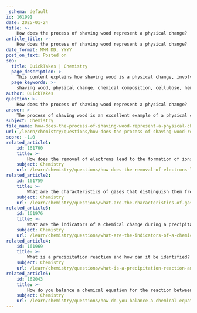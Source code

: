 ```yaml
---
_schema: default
id: 161991
date: 2025-01-24
title: >-
    How does the process of shaving wood represent a physical change?
article_title: >-
    How does the process of shaving wood represent a physical change?
date_format: MMM DD, YYYY
post_on_text: Posted on
seo:
  title: QuickTakes | Chemistry
  page_description: >-
    This content explains how shaving wood is a physical change, involving size and shape alterations without changing the wood's chemical composition.
  page_keywords: >-
    shaving wood, physical change, chemical composition, cellulose, hemicellulose, lignin, size change, shape change, chemical identity, chemical change, physical alteration
author: QuickTakes
question: >-
    How does the process of shaving wood represent a physical change?
answer: >-
    The process of shaving wood is an excellent example of a physical change. In this process, when you use a knife to shave off pieces of wood from a stick or log, the wood retains its chemical composition throughout the action. The wood is still wood, and its chemical formula remains unchanged, which is typically represented as a complex mixture of cellulose, hemicellulose, and lignin.\n\nPhysical changes are characterized by alterations in the form, shape, or appearance of a substance without any change in its chemical identity. In the case of shaving wood, the wood is simply being transformed into smaller pieces, but no new substances are formed. This is in contrast to chemical changes, where the original substances undergo a transformation that results in new chemical products.\n\nFor example, if you were to burn the wood, that would be a chemical change because it would produce new substances such as carbon dioxide and ash, fundamentally altering the chemical composition of the original wood.\n\nIn summary, shaving wood is a physical change because it involves a change in size and shape while maintaining the original chemical identity of the wood.
subject: Chemistry
file_name: how-does-the-process-of-shaving-wood-represent-a-physical-change.md
url: /learn/chemistry/questions/how-does-the-process-of-shaving-wood-represent-a-physical-change
score: -1.0
related_article1:
    id: 161760
    title: >-
        How does the removal of electrons lead to the formation of ions?
    subject: Chemistry
    url: /learn/chemistry/questions/how-does-the-removal-of-electrons-lead-to-the-formation-of-ions
related_article2:
    id: 161759
    title: >-
        What are the characteristics of gases that distinguish them from liquids and solids?
    subject: Chemistry
    url: /learn/chemistry/questions/what-are-the-characteristics-of-gases-that-distinguish-them-from-liquids-and-solids
related_article3:
    id: 161976
    title: >-
        What are the indicators of a chemical change during a precipitation reaction?
    subject: Chemistry
    url: /learn/chemistry/questions/what-are-the-indicators-of-a-chemical-change-during-a-precipitation-reaction
related_article4:
    id: 161969
    title: >-
        What is a precipitation reaction and how can it be identified?
    subject: Chemistry
    url: /learn/chemistry/questions/what-is-a-precipitation-reaction-and-how-can-it-be-identified
related_article5:
    id: 162043
    title: >-
        How do you balance a chemical equation for the reaction between hydrogen and oxygen?
    subject: Chemistry
    url: /learn/chemistry/questions/how-do-you-balance-a-chemical-equation-for-the-reaction-between-hydrogen-and-oxygen
---
```


&nbsp;